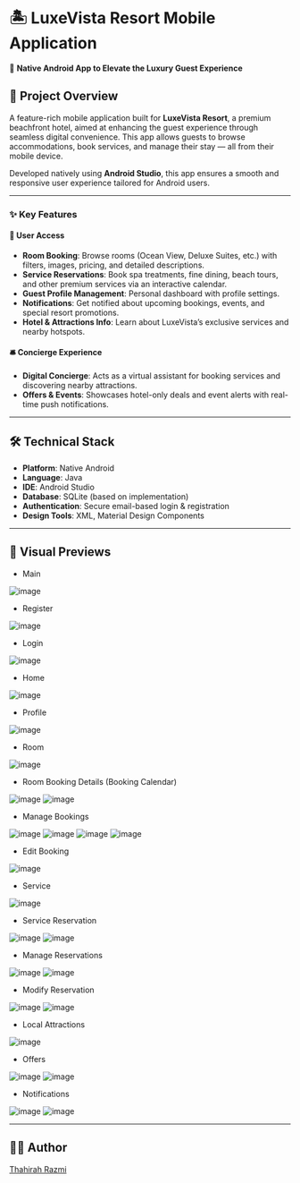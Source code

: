 # 🏝️ LuxeVista Resort Mobile Application  
📱 **Native Android App to Elevate the Luxury Guest Experience**  

## 🚀 Project Overview  
A feature-rich mobile application built for **LuxeVista Resort**, a premium beachfront hotel, aimed at enhancing the guest experience through seamless digital convenience. This app allows guests to browse accommodations, book services, and manage their stay — all from their mobile device.

Developed natively using **Android Studio**, this app ensures a smooth and responsive user experience tailored for Android users.

---

### ✨ Key Features  

#### 👤 User Access  
- **Room Booking**: Browse rooms (Ocean View, Deluxe Suites, etc.) with filters, images, pricing, and detailed descriptions.  
- **Service Reservations**: Book spa treatments, fine dining, beach tours, and other premium services via an interactive calendar.  
- **Guest Profile Management**: Personal dashboard with profile settings.  
- **Notifications**: Get notified about upcoming bookings, events, and special resort promotions.  
- **Hotel & Attractions Info**: Learn about LuxeVista’s exclusive services and nearby hotspots.

#### 🛎️ Concierge Experience  
- **Digital Concierge**: Acts as a virtual assistant for booking services and discovering nearby attractions.  
- **Offers & Events**: Showcases hotel-only deals and event alerts with real-time push notifications.

---

## 🛠️ Technical Stack  
- **Platform**: Native Android  
- **Language**: Java   
- **IDE**: Android Studio  
- **Database**: SQLite (based on implementation)  
- **Authentication**: Secure email-based login & registration  
- **Design Tools**: XML, Material Design Components  

---

## 📸 Visual Previews  

- Main

![image](https://github.com/user-attachments/assets/62924791-4d23-41e3-866b-60c3da2cbf57)

- Register

![image](https://github.com/user-attachments/assets/8781b434-71a7-430b-8e64-668b2dbd9114)

- Login

![image](https://github.com/user-attachments/assets/792f1689-eaff-4855-8096-9ef1fcb91d21)

- Home 

![image](https://github.com/user-attachments/assets/72816131-d51b-48d0-995c-5ef789c856c0)

- Profile 

![image](https://github.com/user-attachments/assets/a9e5570d-7efe-48d4-b996-35213944c725)

- Room 

![image](https://github.com/user-attachments/assets/84b3506f-6ff1-4f11-a7bd-4213104f0359)

- Room Booking Details (Booking Calendar)

![image](https://github.com/user-attachments/assets/b595dbfa-fc45-4637-93c0-b5283071f97c)
![image](https://github.com/user-attachments/assets/7a75ec59-10e7-429f-9d49-a58954d75458)

- Manage Bookings

![image](https://github.com/user-attachments/assets/9477db22-6b53-448e-9c93-5cbcb215bc2a)
![image](https://github.com/user-attachments/assets/fbe5fcba-5634-447d-987f-9c673a8dd8f6)
![image](https://github.com/user-attachments/assets/d8be3d1a-65a3-4f22-a4d3-514bbd6e6c8e)
![image](https://github.com/user-attachments/assets/ea4d78fa-b934-451e-acc8-d75fb05f07d7)

- Edit Booking

![image](https://github.com/user-attachments/assets/f987f588-38b7-4ef7-b386-7f3ecedf8535)

- Service 

![image](https://github.com/user-attachments/assets/de2fb8e5-d0fe-4189-a22f-fa5833b9501f)

- Service Reservation

![image](https://github.com/user-attachments/assets/a7e27aa3-e5ca-448c-8368-1ae5976e3906)
![image](https://github.com/user-attachments/assets/6ff31689-5e20-4618-9b55-276fb50dea5d)

- Manage Reservations

![image](https://github.com/user-attachments/assets/3e299ae8-bfc8-4139-930a-25c26ddd65af)
![image](https://github.com/user-attachments/assets/c759c581-c138-463f-9b4e-a19a416a2db8)

- Modify Reservation

![image](https://github.com/user-attachments/assets/fe1172a8-b5c0-4a77-8275-85cdb669144f)
![image](https://github.com/user-attachments/assets/033c9809-5fcb-421e-b849-604cbbf73479)


-	Local Attractions

![image](https://github.com/user-attachments/assets/8baa139f-810e-4e1a-bb34-c03a2c56de69)

- Offers

![image](https://github.com/user-attachments/assets/91dc8077-b7c3-4f21-9576-f0f9114d94ca)
![image](https://github.com/user-attachments/assets/1b6117bc-8915-45b6-a8dd-24c3ab787a27)

- Notifications

![image](https://github.com/user-attachments/assets/d1a22c3f-a5af-48d7-9d61-3b88c660c3ce)
![image](https://github.com/user-attachments/assets/0cc5c429-dc4c-4149-b52a-ad4d68318bf8)

---

## 👩‍💻 Author  
[Thahirah Razmi](https://github.com/Thahirah-Razmi)
